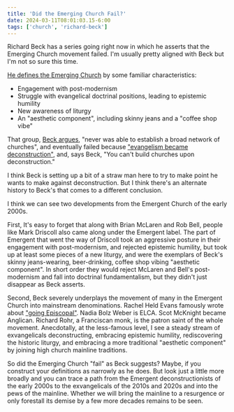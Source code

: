 ```yaml
---
title: 'Did the Emerging Church Fail?'
date: 2024-03-11T08:01:03.15-6:00
tags: ['church', 'richard-beck']
---
```


Richard Beck has a series going right now in which he asserts that the Emerging Church movement failed. I'm usually pretty aligned with Beck but I'm not so sure this time.

[He defines the Emerging Church](https://experimentaltheology.blogspot.com/2024/03/why-emerging-church-movement-failed.html) by some familiar characteristics:

- Engagement with post-modernism
- Struggle with evangelical doctrinal positions, leading to epistemic humility
- New awareness of liturgy
- An "aesthetic component", including skinny jeans and a "coffee shop vibe"

That group, [Beck argues](https://experimentaltheology.blogspot.com/2024/03/why-emerging-church-movement-failed_01434064727.html), "never was able to establish a broad network of churches", and eventually failed because ["evangelism became deconstruction"](https://experimentaltheology.blogspot.com/2024/03/why-emerging-church-movement-failed_0571666223.html), and, says Beck, "You can't build churches upon deconstruction."

I think Beck is setting up a bit of a straw man here to try to make point he wants to make against deconstruction. But I think there's an alternate history to Beck's that comes to a different conclusion.

I think we can see two developments from the Emergent Church of the early 2000s.

First, It's easy to forget that along with Brian McLaren and Rob Bell, people like Mark Driscoll also came along under the Emergent label. The part of Emergent that went the way of Driscoll took an aggressive posture in their engagement with post-modernism, and rejected epistemic humility, but took up at least some pieces of a new liturgy, and were the exemplars of Beck's skinny jeans-wearing, beer-drinking, coffee shop vibing "aesthetic component". In short order they would reject McLaren and Bell's post-modernism and fall into doctrinal fundamentalism, but they didn't just disappear as Beck asserts.

Second, Beck severely underplays the movement of many in the Emergent Church into mainstream denominations. Rachel Held Evans famously wrote about ["going Episcopal"](https://rachelheldevans.com/blog/going-episcopal). Nadia Bolz Weber is ELCA. Scot McKnight became Anglican. Richard Rohr, a Franciscan monk, is the patron saint of the whole movement. Anecdotally, at the less-famous level, I see a steady stream of exvangelicals deconstructing, embracing epistemic humility, rediscovering the historic liturgy, and embracing a more traditional "aesthetic component" by joining high church mainline traditions.

So did the Emerging Church "fail" as Beck suggests? Maybe, if you construct your definitions as narrowly as he does. But look just a little more broadly and you can trace a path from the Emergent deconstructionists of the early 2000s to the exvangelicals of the 2010s and 2020s and into the pews of the mainline. Whether we will bring the mainline to a resurgence or only forestall its demise by a few more decades remains to be seen.
